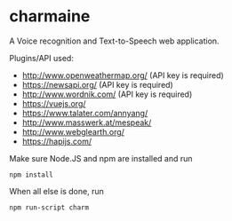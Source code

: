 # charmaine
A Voice recognition and Text-to-Speech web application.

Plugins/API used:

  - http://www.openweathermap.org/ (API key is required)
  - https://newsapi.org/ (API key is required)
  - http://www.wordnik.com/ (API key is required)
  - https://vuejs.org/
  - https://www.talater.com/annyang/
  - http://www.masswerk.at/mespeak/
  - http://www.webglearth.org/
  - https://hapijs.com/
  
Make sure Node.JS and npm are installed and run
```
npm install
```

When all else is done, run 

```
npm run-script charm
```
